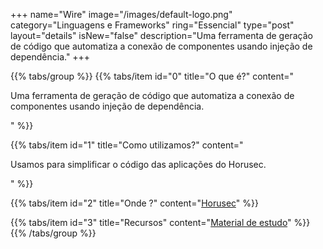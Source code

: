 +++
name="Wire"
image="/images/default-logo.png"
category="Linguagens e Frameworks"
ring="Essencial"
type="post"
layout="details"
isNew="false"
description="Uma ferramenta de geração de código que automatiza a conexão de componentes usando injeção de dependência."
+++

{{% tabs/group %}}
  {{% tabs/item id="0" title="O que é?" content="<p>Uma ferramenta de geração de código que automatiza a conexão de componentes usando injeção de dependência.</p>" %}}

  {{% tabs/item id="1" title="Como utilizamos?" content="<p>Usamos para simplificar o código das aplicações do Horusec.</p>" %}}

  {{% tabs/item id="2" title="Onde ?" content="<a href='https://horusec.io/' target='_blank'>Horusec</a>" %}}

  {{% tabs/item id="3" title="Recursos" content="<a href='https://github.com/google/wire' target='_blank'>Material de estudo</a>" %}}
{{% /tabs/group %}}
